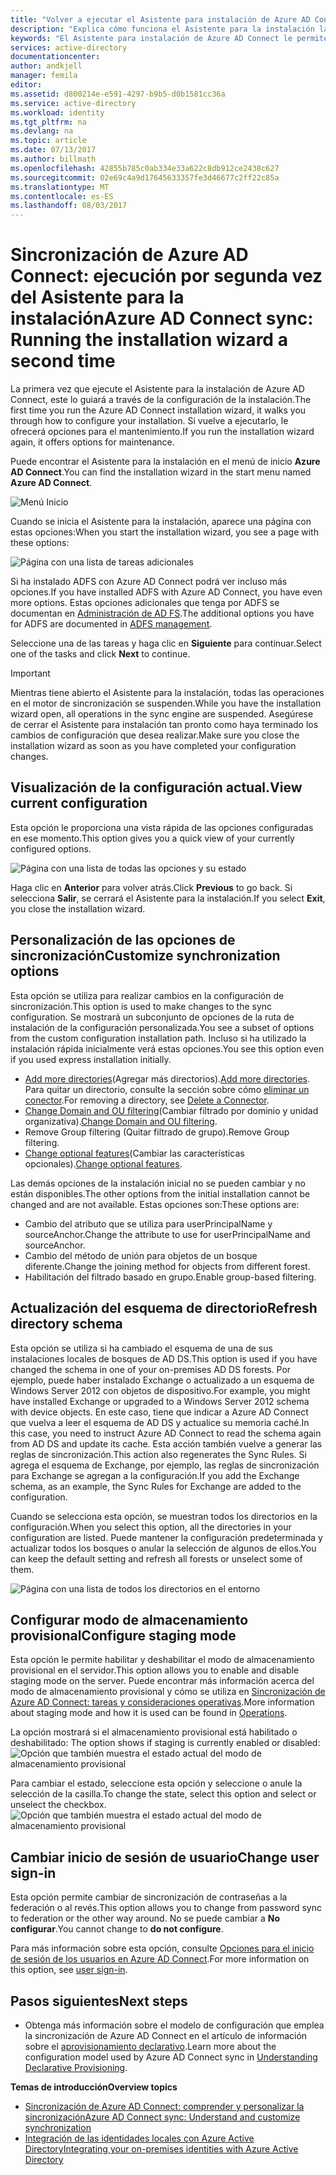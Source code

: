 ```yaml
---
title: "Volver a ejecutar el Asistente para instalación de Azure AD Connect | Microsoft Docs"
description: "Explica cómo funciona el Asistente para la instalación la segunda vez que lo ejecute."
keywords: "El Asistente para instalación de Azure AD Connect le permite configurar opciones de mantenimiento la segunda vez que se ejecuta"
services: active-directory
documentationcenter: 
author: andkjell
manager: femila
editor: 
ms.assetid: d800214e-e591-4297-b9b5-d0b1581cc36a
ms.service: active-directory
ms.workload: identity
ms.tgt_pltfrm: na
ms.devlang: na
ms.topic: article
ms.date: 07/13/2017
ms.author: billmath
ms.openlocfilehash: 42855b785c0ab334e33a622c8db912ce2438c627
ms.sourcegitcommit: 02e69c4a9d17645633357fe3d46677c2ff22c85a
ms.translationtype: MT
ms.contentlocale: es-ES
ms.lasthandoff: 08/03/2017
---
```

# <a name="azure-ad-connect-sync-running-the-installation-wizard-a-second-time"></a><span data-ttu-id="d136f-104">Sincronización de Azure AD Connect: ejecución por segunda vez del Asistente para la instalación</span><span class="sxs-lookup"><span data-stu-id="d136f-104">Azure AD Connect sync: Running the installation wizard a second time</span></span>
<span data-ttu-id="d136f-105">La primera vez que ejecute el Asistente para la instalación de Azure AD Connect, este lo guiará a través de la configuración de la instalación.</span><span class="sxs-lookup"><span data-stu-id="d136f-105">The first time you run the Azure AD Connect installation wizard, it walks you through how to configure your installation.</span></span> <span data-ttu-id="d136f-106">Si vuelve a ejecutarlo, le ofrecerá opciones para el mantenimiento.</span><span class="sxs-lookup"><span data-stu-id="d136f-106">If you run the installation wizard again, it offers options for maintenance.</span></span>

<span data-ttu-id="d136f-107">Puede encontrar el Asistente para la instalación en el menú de inicio **Azure AD Connect**.</span><span class="sxs-lookup"><span data-stu-id="d136f-107">You can find the installation wizard in the start menu named **Azure AD Connect**.</span></span>

![Menú Inicio](./media/active-directory-aadconnectsync-installation-wizard/startmenu.png)

<span data-ttu-id="d136f-109">Cuando se inicia el Asistente para la instalación, aparece una página con estas opciones:</span><span class="sxs-lookup"><span data-stu-id="d136f-109">When you start the installation wizard, you see a page with these options:</span></span>

![Página con una lista de tareas adicionales](./media/active-directory-aadconnectsync-installation-wizard/additionaltasks.png)

<span data-ttu-id="d136f-111">Si ha instalado ADFS con Azure AD Connect podrá ver incluso más opciones.</span><span class="sxs-lookup"><span data-stu-id="d136f-111">If you have installed ADFS with Azure AD Connect, you have even more options.</span></span> <span data-ttu-id="d136f-112">Estas opciones adicionales que tenga por ADFS se documentan en [Administración de AD FS](active-directory-aadconnect-federation-management.md#manage-ad-fs).</span><span class="sxs-lookup"><span data-stu-id="d136f-112">The additional options you have for ADFS are documented in [ADFS management](active-directory-aadconnect-federation-management.md#manage-ad-fs).</span></span>

<span data-ttu-id="d136f-113">Seleccione una de las tareas y haga clic en **Siguiente** para continuar.</span><span class="sxs-lookup"><span data-stu-id="d136f-113">Select one of the tasks and click **Next** to continue.</span></span>

> [!IMPORTANT]
> <span data-ttu-id="d136f-114">Mientras tiene abierto el Asistente para la instalación, todas las operaciones en el motor de sincronización se suspenden.</span><span class="sxs-lookup"><span data-stu-id="d136f-114">While you have the installation wizard open, all operations in the sync engine are suspended.</span></span> <span data-ttu-id="d136f-115">Asegúrese de cerrar el Asistente para instalación tan pronto como haya terminado los cambios de configuración que desea realizar.</span><span class="sxs-lookup"><span data-stu-id="d136f-115">Make sure you close the installation wizard as soon as you have completed your configuration changes.</span></span>
>
>

## <a name="view-current-configuration"></a><span data-ttu-id="d136f-116">Visualización de la configuración actual.</span><span class="sxs-lookup"><span data-stu-id="d136f-116">View current configuration</span></span>
<span data-ttu-id="d136f-117">Esta opción le proporciona una vista rápida de las opciones configuradas en ese momento.</span><span class="sxs-lookup"><span data-stu-id="d136f-117">This option gives you a quick view of your currently configured options.</span></span>

![Página con una lista de todas las opciones y su estado](./media/active-directory-aadconnectsync-installation-wizard/viewconfig.png)

<span data-ttu-id="d136f-119">Haga clic en **Anterior** para volver atrás.</span><span class="sxs-lookup"><span data-stu-id="d136f-119">Click **Previous** to go back.</span></span> <span data-ttu-id="d136f-120">Si selecciona **Salir**, se cerrará el Asistente para la instalación.</span><span class="sxs-lookup"><span data-stu-id="d136f-120">If you select **Exit**, you close the installation wizard.</span></span>

## <a name="customize-synchronization-options"></a><span data-ttu-id="d136f-121">Personalización de las opciones de sincronización</span><span class="sxs-lookup"><span data-stu-id="d136f-121">Customize synchronization options</span></span>
<span data-ttu-id="d136f-122">Esta opción se utiliza para realizar cambios en la configuración de sincronización.</span><span class="sxs-lookup"><span data-stu-id="d136f-122">This option is used to make changes to the sync configuration.</span></span> <span data-ttu-id="d136f-123">Se mostrará un subconjunto de opciones de la ruta de instalación de la configuración personalizada.</span><span class="sxs-lookup"><span data-stu-id="d136f-123">You see a subset of options from the custom configuration installation path.</span></span> <span data-ttu-id="d136f-124">Incluso si ha utilizado la instalación rápida inicialmente verá estas opciones.</span><span class="sxs-lookup"><span data-stu-id="d136f-124">You see this option even if you used express installation initially.</span></span>

* <span data-ttu-id="d136f-125">[Add more directories](active-directory-aadconnect-get-started-custom.md#connect-your-directories)(Agregar más directorios).</span><span class="sxs-lookup"><span data-stu-id="d136f-125">[Add more directories](active-directory-aadconnect-get-started-custom.md#connect-your-directories).</span></span> <span data-ttu-id="d136f-126">Para quitar un directorio, consulte la sección sobre cómo [eliminar un conector](active-directory-aadconnectsync-service-manager-ui-connectors.md#delete).</span><span class="sxs-lookup"><span data-stu-id="d136f-126">For removing a directory, see [Delete a Connector](active-directory-aadconnectsync-service-manager-ui-connectors.md#delete).</span></span>
* <span data-ttu-id="d136f-127">[Change Domain and OU filtering](active-directory-aadconnect-get-started-custom.md#domain-and-ou-filtering)(Cambiar filtrado por dominio y unidad organizativa).</span><span class="sxs-lookup"><span data-stu-id="d136f-127">[Change Domain and OU filtering](active-directory-aadconnect-get-started-custom.md#domain-and-ou-filtering).</span></span>
* <span data-ttu-id="d136f-128">Remove Group filtering (Quitar filtrado de grupo).</span><span class="sxs-lookup"><span data-stu-id="d136f-128">Remove Group filtering.</span></span>
* <span data-ttu-id="d136f-129">[Change optional features](active-directory-aadconnect-get-started-custom.md#optional-features)(Cambiar las características opcionales).</span><span class="sxs-lookup"><span data-stu-id="d136f-129">[Change optional features](active-directory-aadconnect-get-started-custom.md#optional-features).</span></span>

<span data-ttu-id="d136f-130">Las demás opciones de la instalación inicial no se pueden cambiar y no están disponibles.</span><span class="sxs-lookup"><span data-stu-id="d136f-130">The other options from the initial installation cannot be changed and are not available.</span></span> <span data-ttu-id="d136f-131">Estas opciones son:</span><span class="sxs-lookup"><span data-stu-id="d136f-131">These options are:</span></span>

* <span data-ttu-id="d136f-132">Cambio del atributo que se utiliza para userPrincipalName y sourceAnchor.</span><span class="sxs-lookup"><span data-stu-id="d136f-132">Change the attribute to use for userPrincipalName and sourceAnchor.</span></span>
* <span data-ttu-id="d136f-133">Cambio del método de unión para objetos de un bosque diferente.</span><span class="sxs-lookup"><span data-stu-id="d136f-133">Change the joining method for objects from different forest.</span></span>
* <span data-ttu-id="d136f-134">Habilitación del filtrado basado en grupo.</span><span class="sxs-lookup"><span data-stu-id="d136f-134">Enable group-based filtering.</span></span>

## <a name="refresh-directory-schema"></a><span data-ttu-id="d136f-135">Actualización del esquema de directorio</span><span class="sxs-lookup"><span data-stu-id="d136f-135">Refresh directory schema</span></span>
<span data-ttu-id="d136f-136">Esta opción se utiliza si ha cambiado el esquema de una de sus instalaciones locales de bosques de AD DS.</span><span class="sxs-lookup"><span data-stu-id="d136f-136">This option is used if you have changed the schema in one of your on-premises AD DS forests.</span></span> <span data-ttu-id="d136f-137">Por ejemplo, puede haber instalado Exchange o actualizado a un esquema de Windows Server 2012 con objetos de dispositivo.</span><span class="sxs-lookup"><span data-stu-id="d136f-137">For example, you might have installed Exchange or upgraded to a Windows Server 2012 schema with device objects.</span></span> <span data-ttu-id="d136f-138">En este caso, tiene que indicar a Azure AD Connect que vuelva a leer el esquema de AD DS y actualice su memoria caché.</span><span class="sxs-lookup"><span data-stu-id="d136f-138">In this case, you need to instruct Azure AD Connect to read the schema again from AD DS and update its cache.</span></span> <span data-ttu-id="d136f-139">Esta acción también vuelve a generar las reglas de sincronización.</span><span class="sxs-lookup"><span data-stu-id="d136f-139">This action also regenerates the Sync Rules.</span></span> <span data-ttu-id="d136f-140">Si agrega el esquema de Exchange, por ejemplo, las reglas de sincronización para Exchange se agregan a la configuración.</span><span class="sxs-lookup"><span data-stu-id="d136f-140">If you add the Exchange schema, as an example, the Sync Rules for Exchange are added to the configuration.</span></span>

<span data-ttu-id="d136f-141">Cuando se selecciona esta opción, se muestran todos los directorios en la configuración.</span><span class="sxs-lookup"><span data-stu-id="d136f-141">When you select this option, all the directories in your configuration are listed.</span></span> <span data-ttu-id="d136f-142">Puede mantener la configuración predeterminada y actualizar todos los bosques o anular la selección de algunos de ellos.</span><span class="sxs-lookup"><span data-stu-id="d136f-142">You can keep the default setting and refresh all forests or unselect some of them.</span></span>

![Página con una lista de todos los directorios en el entorno](./media/active-directory-aadconnectsync-installation-wizard/refreshschema.png)

## <a name="configure-staging-mode"></a><span data-ttu-id="d136f-144">Configurar modo de almacenamiento provisional</span><span class="sxs-lookup"><span data-stu-id="d136f-144">Configure staging mode</span></span>
<span data-ttu-id="d136f-145">Esta opción le permite habilitar y deshabilitar el modo de almacenamiento provisional en el servidor.</span><span class="sxs-lookup"><span data-stu-id="d136f-145">This option allows you to enable and disable staging mode on the server.</span></span> <span data-ttu-id="d136f-146">Puede encontrar más información acerca del modo de almacenamiento provisional y cómo se utiliza en [Sincronización de Azure AD Connect: tareas y consideraciones operativas](active-directory-aadconnectsync-operations.md#staging-mode).</span><span class="sxs-lookup"><span data-stu-id="d136f-146">More information about staging mode and how it is used can be found in [Operations](active-directory-aadconnectsync-operations.md#staging-mode).</span></span>

<span data-ttu-id="d136f-147">La opción mostrará si el almacenamiento provisional está habilitado o deshabilitado: </span><span class="sxs-lookup"><span data-stu-id="d136f-147">The option shows if staging is currently enabled or disabled:</span></span>  
![Opción que también muestra el estado actual del modo de almacenamiento provisional](./media/active-directory-aadconnectsync-installation-wizard/stagingmodecurrentstate.png)

<span data-ttu-id="d136f-149">Para cambiar el estado, seleccione esta opción y seleccione o anule la selección de la casilla.</span><span class="sxs-lookup"><span data-stu-id="d136f-149">To change the state, select this option and select or unselect the checkbox.</span></span>  
![Opción que también muestra el estado actual del modo de almacenamiento provisional](./media/active-directory-aadconnectsync-installation-wizard/stagingmodeenable.png)

## <a name="change-user-sign-in"></a><span data-ttu-id="d136f-151">Cambiar inicio de sesión de usuario</span><span class="sxs-lookup"><span data-stu-id="d136f-151">Change user sign-in</span></span>
<span data-ttu-id="d136f-152">Esta opción permite cambiar de sincronización de contraseñas a la federación o al revés.</span><span class="sxs-lookup"><span data-stu-id="d136f-152">This option allows you to change from password sync to federation or the other way around.</span></span> <span data-ttu-id="d136f-153">No se puede cambiar a **No configurar**.</span><span class="sxs-lookup"><span data-stu-id="d136f-153">You cannot change to **do not configure**.</span></span>

<span data-ttu-id="d136f-154">Para más información sobre esta opción, consulte [Opciones para el inicio de sesión de los usuarios en Azure AD Connect](active-directory-aadconnect-user-signin.md#changing-the-user-sign-in-method).</span><span class="sxs-lookup"><span data-stu-id="d136f-154">For more information on this option, see [user sign-in](active-directory-aadconnect-user-signin.md#changing-the-user-sign-in-method).</span></span>

## <a name="next-steps"></a><span data-ttu-id="d136f-155">Pasos siguientes</span><span class="sxs-lookup"><span data-stu-id="d136f-155">Next steps</span></span>
* <span data-ttu-id="d136f-156">Obtenga más información sobre el modelo de configuración que emplea la sincronización de Azure AD Connect en el artículo de información sobre el [aprovisionamiento declarativo](active-directory-aadconnectsync-understanding-declarative-provisioning.md).</span><span class="sxs-lookup"><span data-stu-id="d136f-156">Learn more about the configuration model used by Azure AD Connect sync in [Understanding Declarative Provisioning](active-directory-aadconnectsync-understanding-declarative-provisioning.md).</span></span>

<span data-ttu-id="d136f-157">**Temas de introducción**</span><span class="sxs-lookup"><span data-stu-id="d136f-157">**Overview topics**</span></span>

* [<span data-ttu-id="d136f-158">Sincronización de Azure AD Connect: comprender y personalizar la sincronización</span><span class="sxs-lookup"><span data-stu-id="d136f-158">Azure AD Connect sync: Understand and customize synchronization</span></span>](active-directory-aadconnectsync-whatis.md)
* [<span data-ttu-id="d136f-159">Integración de las identidades locales con Azure Active Directory</span><span class="sxs-lookup"><span data-stu-id="d136f-159">Integrating your on-premises identities with Azure Active Directory</span></span>](active-directory-aadconnect.md)
